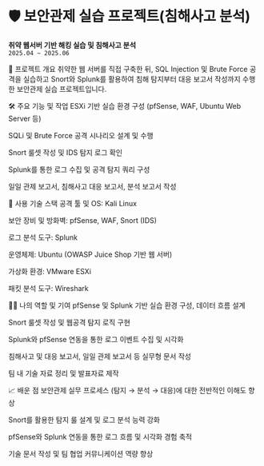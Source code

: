 # 🛡️ 보안관제 실습 프로젝트(침해사고 분석)

**취약 웹서버 기반 해킹 실습 및 침해사고 분석**  
`2025.04 ~ 2025.06` 

📌 프로젝트 개요
취약한 웹 서버를 직접 구축한 뒤, SQL Injection 및 Brute Force 공격을 실습하고
Snort와 Splunk를 활용하여 침해 탐지부터 대응 보고서 작성까지 수행한 보안관제 실습 프로젝트입니다.

🛠 주요 기능 및 작업
ESXi 기반 실습 환경 구성 (pfSense, WAF, Ubuntu Web Server 등)

SQLi 및 Brute Force 공격 시나리오 설계 및 수행

Snort 룰셋 작성 및 IDS 탐지 로그 확인

Splunk를 통한 로그 수집 및 공격 탐지 쿼리 구성

일일 관제 보고서, 침해사고 대응 보고서, 분석 보고서 작성

🔧 사용 기술 스택
공격 툴 및 OS: Kali Linux

보안 장비 및 방화벽: pfSense, WAF, Snort (IDS)

로그 분석 도구: Splunk

운영체제: Ubuntu (OWASP Juice Shop 기반 웹 서버)

가상화 환경: VMware ESXi

패킷 분석 도구: Wireshark

👨‍💻 나의 역할 및 기여
pfSense 및 Splunk 기반 실습 환경 구성, 데이터 흐름 설계

Snort 룰셋 작성 및 웹공격 탐지 로직 구현

Splunk와 pfSense 연동을 통한 로그 이벤트 수집 및 시각화

침해사고 및 대응 보고서, 일일 관제 보고서 등 실무형 문서 작성

팀 내 기술 자료 정리 및 발표자료 제작

📈 배운 점
보안관제 실무 프로세스 (탐지 → 분석 → 대응)에 대한 전반적인 이해도 향상

Snort를 활용한 탐지 룰 설계 및 로그 분석 능력 강화

pfSense와 Splunk 연동을 통한 로그 흐름 및 시각화 경험 축적

기술 문서 작성 및 팀 협업 커뮤니케이션 역량 향상
